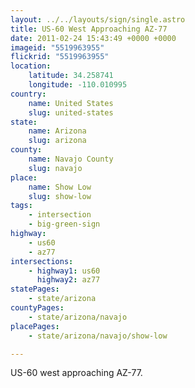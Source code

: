 ```yaml
---
layout: ../../layouts/sign/single.astro
title: US-60 West Approaching AZ-77
date: 2011-02-24 15:43:49 +0000 +0000
imageid: "5519963955"
flickrid: "5519963955"
location:
    latitude: 34.258741
    longitude: -110.010995
country:
    name: United States
    slug: united-states
state:
    name: Arizona
    slug: arizona
county:
    name: Navajo County
    slug: navajo
place:
    name: Show Low
    slug: show-low
tags:
    - intersection
    - big-green-sign
highway:
    - us60
    - az77
intersections:
    - highway1: us60
      highway2: az77
statePages:
    - state/arizona
countyPages:
    - state/arizona/navajo
placePages:
    - state/arizona/navajo/show-low

---
```

US-60 west approaching AZ-77.